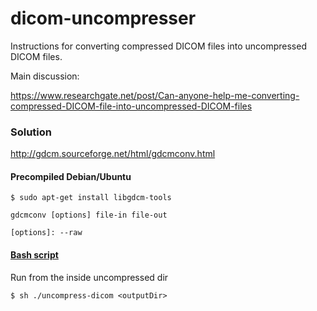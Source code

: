 # dicom-uncompresser
Instructions for converting compressed DICOM files into uncompressed DICOM files.

Main discussion: 

https://www.researchgate.net/post/Can-anyone-help-me-converting-compressed-DICOM-file-into-uncompressed-DICOM-files

### Solution

http://gdcm.sourceforge.net/html/gdcmconv.html

#### Precompiled Debian/Ubuntu

```
$ sudo apt-get install libgdcm-tools
```

```
gdcmconv [options] file-in file-out

[options]: --raw
```


#### [Bash script](https://github.com/uoshvis/dicom-uncompresser/blob/main/uncompress-dicom.sh)

Run from the inside uncompressed dir


```
$ sh ./uncompress-dicom <outputDir> 
```
